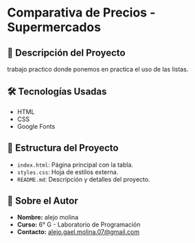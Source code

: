 # Comparativa de Precios - Supermercados

## 🎯 Descripción del Proyecto

trabajo practico donde ponemos en practica el uso de las listas.

## 🛠 Tecnologías Usadas

- HTML
- CSS
- Google Fonts

## 📂 Estructura del Proyecto

- `index.html`: Página principal con la tabla.
- `styles.css`: Hoja de estilos externa.
- `README.md`: Descripción y detalles del proyecto.


## 🙋 Sobre el Autor

- **Nombre:** alejo molina
- **Curso:** 6° G - Laboratorio de Programación
- **Contacto:** alejo.gael.molina.07@gmail.com
